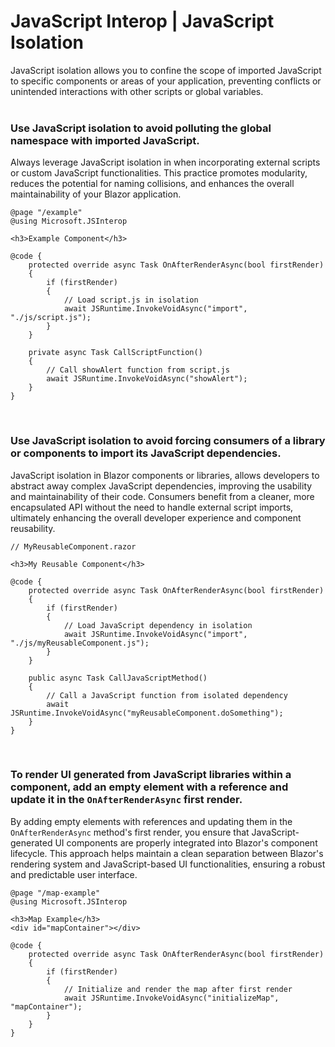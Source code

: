 # JavaScript Interop | JavaScript Isolation

 JavaScript isolation allows you to confine the scope of imported JavaScript to specific components or areas of your
 application, preventing conflicts or unintended interactions with other scripts or global variables.
<br><br>


### Use JavaScript isolation to avoid polluting the global namespace with imported JavaScript.

Always leverage JavaScript isolation in when incorporating external scripts or custom JavaScript functionalities. This
practice promotes modularity, reduces the potential for naming collisions, and enhances the overall maintainability of 
your Blazor application.

```razor
@page "/example"
@using Microsoft.JSInterop

<h3>Example Component</h3>

@code {
    protected override async Task OnAfterRenderAsync(bool firstRender)
    {
        if (firstRender)
        {
            // Load script.js in isolation
            await JSRuntime.InvokeVoidAsync("import", "./js/script.js");
        }
    }

    private async Task CallScriptFunction()
    {
        // Call showAlert function from script.js
        await JSRuntime.InvokeVoidAsync("showAlert");
    }
}
```

<br>


### Use JavaScript isolation to avoid forcing consumers of a library or components to import its JavaScript dependencies.

JavaScript isolation in Blazor components or libraries, allows developers to abstract away complex JavaScript dependencies,
improving the usability and maintainability of their code. Consumers benefit from a cleaner, more encapsulated API without
the need to handle external script imports, ultimately enhancing the overall developer experience and component reusability.

```razor
// MyReusableComponent.razor

<h3>My Reusable Component</h3>

@code {
    protected override async Task OnAfterRenderAsync(bool firstRender)
    {
        if (firstRender)
        {
            // Load JavaScript dependency in isolation
            await JSRuntime.InvokeVoidAsync("import", "./js/myReusableComponent.js");
        }
    }

    public async Task CallJavaScriptMethod()
    {
        // Call a JavaScript function from isolated dependency
        await JSRuntime.InvokeVoidAsync("myReusableComponent.doSomething");
    }
}
```
<br>


### To render UI generated from JavaScript libraries within a component, add an empty element with a reference and update it in the `OnAfterRenderAsync` first render.

By adding empty elements with references and updating them in the `OnAfterRenderAsync` method's first render, you ensure
that JavaScript-generated UI components are properly integrated into Blazor's component lifecycle. This approach helps
maintain a clean separation between Blazor's rendering system and JavaScript-based UI functionalities, ensuring a robust
and predictable user interface.

```razor
@page "/map-example"
@using Microsoft.JSInterop

<h3>Map Example</h3>
<div id="mapContainer"></div>

@code {
    protected override async Task OnAfterRenderAsync(bool firstRender)
    {
        if (firstRender)
        {
            // Initialize and render the map after first render
            await JSRuntime.InvokeVoidAsync("initializeMap", "mapContainer");
        }
    }
}
```

<br>
